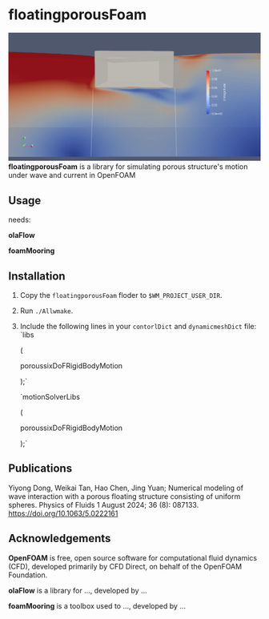 # floatingporousFoam
![Image loading](./doc/pics.png)
**floatingporousFoam** is a library for simulating porous structure's motion under wave and current in OpenFOAM

## Usage
needs:

**olaFlow**

**foamMooring**

## Installation
1. Copy the `floatingporousFoam` floder to `$WM_PROJECT_USER_DIR`.
2. Run `./Allwmake`.
3. Include the following lines in your `contorlDict` and `dynamicmeshDict` file:
   `libs
   
   (
   
     poroussixDoFRigidBodyMotion
   
   );`
   
   `motionSolverLibs
   
   (
   
     poroussixDoFRigidBodyMotion
   
   );`


## Publications
Yiyong Dong, Weikai Tan, Hao Chen, Jing Yuan; Numerical modeling of wave interaction with a porous floating structure consisting of uniform spheres. Physics of Fluids 1 August 2024; 36 (8): 087133. https://doi.org/10.1063/5.0222161

## Acknowledgements
**OpenFOAM** is free, open source software for computational fluid dynamics (CFD), developed primarily by CFD Direct, on behalf of the OpenFOAM Foundation.

**olaFlow** is a library for ..., developed by ...

**foamMooring** is a toolbox used to ..., developed by ...
